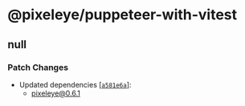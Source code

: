 # @pixeleye/puppeteer-with-vitest

## null

### Patch Changes

- Updated dependencies [[`a581e6a`](https://github.com/pixeleye-io/pixeleye/commit/a581e6a460fdc6ccd6a27681a747437d75794730)]:
  - pixeleye@0.6.1
